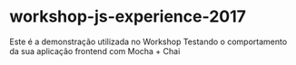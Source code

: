 # workshop-js-experience-2017
Este é a demonstração utilizada no Workshop Testando o comportamento da sua aplicação frontend com Mocha + Chai